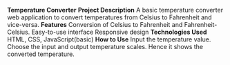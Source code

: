 **Temperature Converter**
**Project Description**
A basic temperature converter web application to convert temperatures from Celsius to Fahrenheit and vice-versa.
**Features**
Conversion of Celsius to Fahrenheit and Fahrenheit-Celsius.
Easy-to-use interface
Responsive design
**Technologies Used**
HTML, CSS, JavaScript(basic)
**How to Use**
Input the temperature value.
Choose the input and output temperature scales.
Hence it shows the converted temperature.
